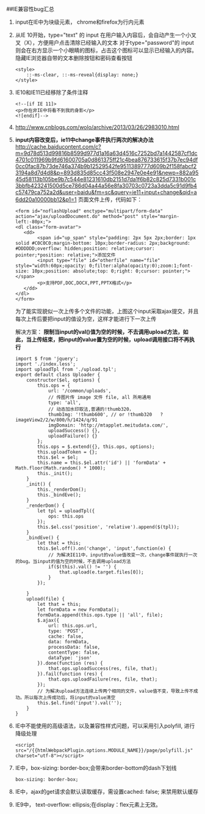 ##IE兼容性bug汇总

1. input在IE中为块级元素， chrome和firefox为行内元素
2. 从IE 10开始，type="text" 的 input 在用户输入内容后，会自动产生一个小叉叉（X），方便用户点击清除已经输入的文本
	对于type="password"的 input 则会在右方显示一个小眼睛的图标，占击这个图标可以显示已经输入的内容。
	隐藏IE浏览器自带的文本删除按钮和密码查看按钮
	
	```
	<style>
		::-ms-clear, ::-ms-reveal{display: none;}
	</style>
	```

3. IE10和IE11已经移除了条件注释

	```
	<!--[if IE 11]>
	<p>你在非IE中将看不到我的身影</p>
	<![endif]-->
	```

4. http://www.cnblogs.com/wolo/archive/2013/03/26/2983010.html
5. **input内容改变后，ie11中change事件执行两次的解决办法**
http://cache.baiducontent.com/c?m=9d78d513d99816b8599d977d1a16a63d4516c7252bd7a1442587cf1dc4701c011969b9fd61600705a0d861375ff21c4bea876733615f37b7ec94df0cc0fac87b73de746a374b9b12529542fe9511389777d609b2f158fabcf23194a8d7d4d8&p=893d835d85cc43f508e2947e0e4e91&newp=882a9545d58113b105be9b7c544e81231610db2151d7da1f6b82c825d7331b001c3bbfb423241500d5ce786d04a44a56e8fa30703c0723a3dda5c91d9fb4c57479ca752a2d&user=baidu&fm=sc&query=ie11+input+change&qid=a6dd20a10000bb12&p1=1
	页面文件上传，代码如下：
	
	```
	<form id="noflashUpload" enctype="multipart/form-data" action="ajax/uploadDocument.do" method="post" style="margin-left:-80px;">
   <dl class="form-avatar">
       <dd>
        	<span id="up_span" style="padding: 2px 5px 2px;border: 1px solid #C0C0C0;margin-bottom: 10px;border-radius: 2px;background: #DDDDDD;overflow: hidden;position: relative;cursor: pointer;*position: relative;">添加文件
			<input type="file" id="otherfile" name="file" style="width:60px;opacity: 0;filter:alpha(opacity:0);zoom:1;font-size: 10px;position: absolute;top: 0;right: 0;cursor: pointer;"></span>
			<p>支持PDF,DOC,DOCX,PPT,PPTX格式</p>
       </dd>
   </dl>
   </form>
	```
	为了能实现貌似一次上传多个文件的功能，上图这个input采取ajax提交，并且每次上传后要把input的值设为空，这样才能进行下一次上传
	
	解决方案： 
	**限制当input的val()值为空的时候，不去调用upload方法，如此，当上传结束，把input的value置为空的时候，upload调用接口将不再执行**
	
	```
	import $ from 'jquery';
	import './index.less';
	import uploadTpl from './upload.tpl';
	export default class Uploader {
	    constructor($el, options) {
	        this.ops = {
	            url: '/common/uploads',
	            // 传图片传 image 文件 file, all 所用通用
	            type: 'all',
	            // 动态加水印取法,普通的!thumb320，
	            thumbImg: '!thumb600', // or !thumb320   ?imageView2/2/w/800/h/1424/q/91
	            imgDomain: 'http://mtapplet.meitudata.com/',
	            uploadSuccess() {},
	            uploadFailure() {}
	        };
	        this.ops = $.extend({}, this.ops, options);
	        this.uploadToken = {};
	        this.$el = $el;
	        this.name = this.$el.attr('id') || 'formData' + Math.floor(Math.random() * 1000);
	        this._init();
	    }
	    _init() {
	        this._renderDom();
	        this._bindEve();
	    }
	    _renderDom() {
	        let tpl = uploadTpl({
	            ops: this.ops
	        });
	        this.$el.css('position', 'relative').append($(tpl));
	    }
	    _bindEve() {
	        let that = this;
	        this.$el.off().on('change', 'input',function(e) {
	            // 为解决IE11中，input的value值改变一次，change事件就执行一次的bug。当input的值为空的时候，不去调用upload方法
	            if($(this).val() != '') {
	                that.upload(e.target.files[0]);
	            }            
	        });
	
	    }
	    upload(file) {
	        let that = this;
	        let formData = new FormData();
	        formData.append(this.ops.type || 'all', file);
	        $.ajax({
	            url: this.ops.url,
	            type: 'POST',
	            cache: false,
	            data: formData,
	            processData: false,
	            contentType: false,
	            dataType: 'json'
	        }).done(function (res) {
	            that.ops.uploadSuccess(res, file, that);
	        }).fail(function (res) {
	            that.ops.uploadFailure(res, file, that);
	        });
	        // 为解决upload方法连续上传两个相同的文件，value值不变，导致上传不成功。所以每次上传成功后，将input的value清空
	        this.$el.find('input').val('');
	    }
	}
	
	```
6. IE中不能使用的高级语法，以及兼容性样式问题，可以采用引入polyfill, 进行降级处理
	
	```
	<script src="/{{htmlWebpackPlugin.options.MODULE_NAME}}/page/polyfill.js" charset="utf-8"></script>

	```	
7. IE中，box-sizing: border-box;会带来border-bottom的dash下划线
    ```
    box-sizing: border-box;
    ```
8. IE中，ajax的get请求会默认读取缓存，需设置cached: false; 来禁用默认缓存
9. IE9中， text-overflow: ellipsis;在display：flex元素上无效。